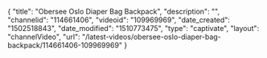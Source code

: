 {
    "title": "Obersee Oslo Diaper Bag Backpack",
    "description": "",
    "channelid": "114661406",
    "videoid": "109969969",
    "date_created": "1502518843",
    "date_modified": "1510773475",
    "type": "captivate",
    "layout": "channelVideo",
    "url": "\/latest-videos\/obersee-oslo-diaper-bag-backpack\/114661406-109969969"
}